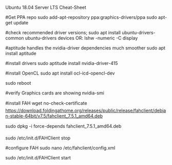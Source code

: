 Ubuntu 18.04 Server LTS Cheat-Sheet

#Get PPA repo
sudo add-apt-repository ppa:graphics-drivers/ppa
sudo apt-get update

#check recommended driver versions;
sudo apt install ubuntu-drivers-common
ubuntu-drivers devices
         OR: lshw -numeric -C display

#aptitude handles the nvidia-driver dependencies much smoother
sudo apt install aptitude

#install drivers
sudo aptitude install nvidia-driver-415

#install OpenCL
sudo apt install ocl-icd-opencl-dev

sudo reboot 

#verify Graphics cards are showing
nvidia-smi

#install FAH
wget no-check-certificate https://download.foldingathome.org/releases/public/release/fahclient/debian-stable-64bit/v7.5/fahclient_7.5.1_amd64.deb

sudo dpkg -i force-depends fahclient_7.5.1_amd64.deb

sudo /etc/init.d/FAHClient stop

#configure FAH
sudo nano /etc/fahclient/config.xml

<config>
  <!-- Remote Command Server -->
  <allow v='192.168.1.0/24'/>
  <password v='password'/>

  <!-- Client Control -->
  <checkpoint v='30'/>

  <!-- Folding Slot Configuration -->
  <cause v='ALZHEIMERS'/>

  <!-- Slot Control -->
  <power v='full'/>

  <!-- User Information -->
  <passkey v='passkey'/>
  <team v='224497'/>
  <user v='username_ALL_BTCwallet'/>

  <!-- Work Unit Control -->
  <next-unit-percentage v='100'/>

  <!-- Folding Slots -->
  <slot id='0' type='GPU'/>
  </slot>
  <slot id='1' type='GPU'/>
  </slot>
  <slot id='2' type='GPU'/>
  </slot>
  <slot id='3' type='GPU'/>
  </slot>
</config>

sudo /etc/init.d/FAHClient start